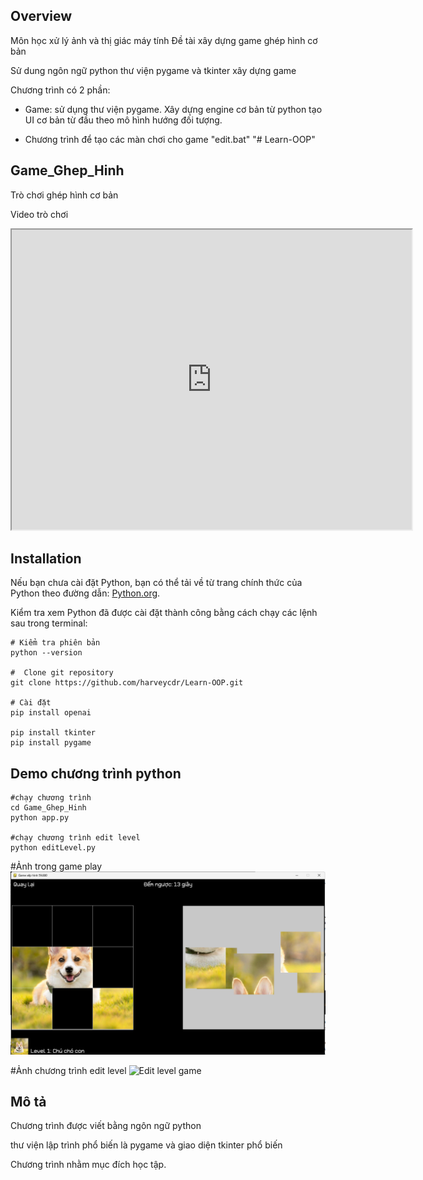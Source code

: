 ## Overview

Môn học xử lý ảnh và thị giác máy tính 
Đề tài xây dựng game ghép hình cơ bản

Sử dung ngôn ngữ python thư viện pygame và tkinter xây dựng game

Chương trình có 2 phần:
+ Game: sử dụng thư viện pygame. Xây dựng engine cơ bản từ python tạo UI cơ bản từ đầu theo mô hình hướng đối tượng.

+ Chương trình để tạo các màn chơi cho game "edit.bat" "# Learn-OOP" 

## Game_Ghep_Hinh

Trò chơi ghép hình cơ bản

Video trò chơi

<iframe src="https://drive.google.com/file/d/1nck_vYWHd6zr_L90oKrgPI3euDptgs_A/view?usp=sharing" width="640" height="480"></iframe>

## Installation

Nếu bạn chưa cài đặt Python, bạn có thể tải về từ trang chính thức của Python theo đường dẫn: [Python.org](https://www.python.org/downloads/).

Kiểm tra xem Python đã được cài đặt thành công bằng cách chạy các lệnh sau trong terminal:

```shell
# Kiểm tra phiên bản
python --version

#  Clone git repository
git clone https://github.com/harveycdr/Learn-OOP.git

# Cài đặt
pip install openai

pip install tkinter
pip install pygame

```

## Demo chương trình python

```shell
#chạy chương trình
cd Game_Ghep_Hinh
python app.py

#chạy chương trình edit level
python editLevel.py

```
#Ảnh trong game play
<img src="https://github.com/harveycdr/Learn-OOP/blob/root/Screenshot2024-08-02_203018.png" alt="Ảnh game play" >

#Ảnh chương trình edit level
<img src="https://github.com/harveycdr/Learn-OOP/blob/root/eidt_demo.png" alt="Edit level game" >

## Mô tả 

Chương trình được viết bằng ngôn ngữ python 

thư viện lập trình phổ biến là pygame và giao diện tkinter phổ biến


Chương trình nhằm mục đích học tập.
